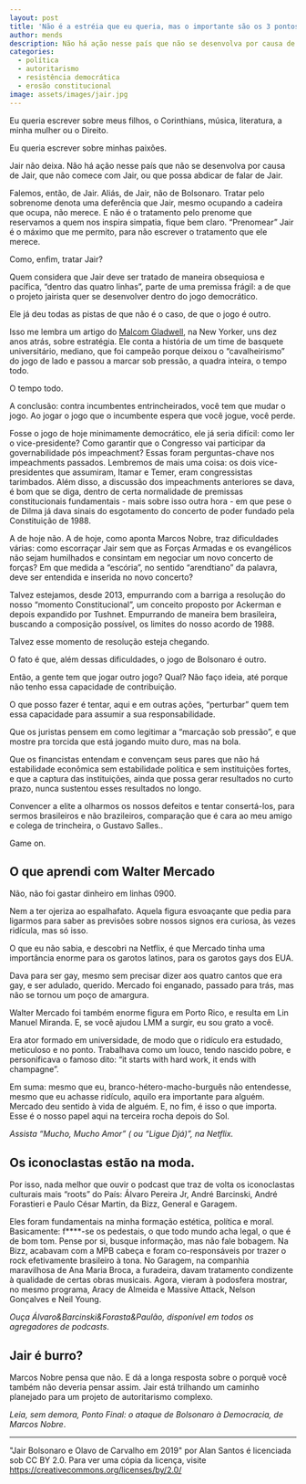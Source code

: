 ```yaml
---
layout: post
title: 'Não é a estréia que eu queria, mas o importante são os 3 pontos'
author: mends
description: Não há ação nesse país que não se desenvolva por causa de Jair, que não comece com Jair, ou que possa abdicar de falar de Jair.
categories:
  - política
  - autoritarismo
  - resistência democrática
  - erosão constitucional
image: assets/images/jair.jpg
---
```

Eu queria escrever sobre meus filhos, o Corinthians, música, literatura, a minha mulher ou o Direito.

Eu queria escrever sobre minhas paixões.

Jair não deixa. Não há ação nesse país que não se desenvolva por causa de Jair, que não comece com Jair, ou que possa abdicar de falar de Jair.

Falemos, então, de Jair. Aliás, de Jair, não de Bolsonaro. Tratar pelo sobrenome denota uma deferência que Jair, mesmo ocupando a cadeira que ocupa, não merece. E não é o tratamento pelo prenome que reservamos a quem nos inspira simpatia, fique bem claro. “Prenomear” Jair é o máximo que me permito, para não escrever o tratamento que ele merece.

Como, enfim, tratar Jair?

Quem considera que Jair deve ser tratado de maneira obsequiosa e pacífica, “dentro das quatro linhas”, parte de uma premissa frágil: a de que o projeto jairista quer se desenvolver dentro do jogo democrático.

Ele já deu todas as pistas de que não é o caso, de que o jogo é outro.

Isso me lembra um artigo do [Malcom Gladwell](https://www.newyorker.com/magazine/2009/05/11/how-david-beats-goliath), na New Yorker, uns dez anos atrás, sobre estratégia. Ele conta a história de um time de basquete universitário, mediano, que foi campeão porque deixou o “cavalheirismo” do jogo de lado e passou a marcar sob pressão, a quadra inteira, o tempo todo.

O tempo todo.

A conclusão: contra incumbentes entrincheirados, você tem que mudar o jogo. Ao jogar o jogo que o incumbente espera que você jogue, você perde.

Fosse o jogo de hoje minimamente democrático, ele já seria difícil: como ler o vice-presidente? Como garantir que o Congresso vai participar da governabilidade pós impeachment? Essas foram perguntas-chave nos impeachments passados. Lembremos de mais uma coisa: os dois vice-presidentes que assumiram, Itamar e Temer, eram congressistas tarimbados. Além disso, a discussão dos impeachments anteriores se dava, é bom que se diga, dentro de certa normalidade de premissas constitucionais fundamentais - mais sobre isso outra hora - em que pese o de Dilma já dava sinais do esgotamento do concerto de poder fundado pela Constituição de 1988.

A de hoje não. A de hoje, como aponta Marcos Nobre, traz dificuldades várias: como escorraçar Jair sem que as Forças Armadas e os evangélicos não sejam humilhados e consintam em negociar um novo concerto de forças? Em que medida a “escória”, no sentido “arendtiano” da palavra, deve ser entendida e inserida no novo concerto?

Talvez estejamos, desde 2013, empurrando com a barriga a resolução do nosso “momento Constitucional”, um conceito proposto por Ackerman e depois expandido por Tushnet. Empurrando de maneira bem brasileira, buscando a composição possível, os limites do nosso acordo de 1988.

Talvez esse momento de resolução esteja chegando.

O fato é que, além dessas dificuldades, o jogo de Bolsonaro é outro.

Então, a gente tem que jogar outro jogo? Qual? Não faço ideia, até porque não tenho essa capacidade de contribuição.

O que posso fazer é tentar, aqui e em outras ações, “perturbar” quem tem essa capacidade para assumir a sua responsabilidade.

Que os juristas pensem em como legitimar a “marcação sob pressão”, e que mostre pra torcida que está jogando muito duro, mas na bola.

Que os financistas entendam e convençam seus pares que não há estabilidade econômica sem estabilidade política e sem instituições fortes, e que a captura das instituições, ainda que possa gerar resultados no curto prazo, nunca sustentou esses resultados no longo.

Convencer a elite a olharmos os nossos defeitos e tentar consertá-los, para sermos brasileiros e não brazileiros, comparação que é cara ao meu amigo e colega de trincheira, o Gustavo Salles..

Game on.

## O que aprendi com Walter Mercado

Não, não foi gastar dinheiro em linhas 0900.

Nem a ter ojeriza ao espalhafato. Aquela figura esvoaçante que pedia para ligarmos para saber as previsões sobre nossos signos era curiosa, às vezes ridícula, mas só isso.

O que eu não sabia, e descobri na Netflix, é que Mercado tinha uma importância enorme para os garotos latinos, para os garotos gays dos EUA.

Dava para ser gay, mesmo sem precisar dizer aos quatro cantos que era gay, e ser adulado, querido. Mercado foi enganado, passado para trás, mas não se tornou um poço de amargura.

Walter Mercado foi também enorme figura em Porto Rico, e resulta em Lin Manuel Miranda. E, se você ajudou LMM a surgir, eu sou grato a você.

Era ator formado em universidade, de modo que o ridículo era estudado, meticuloso e no ponto. Trabalhava como um louco, tendo nascido pobre, e personificava o famoso dito: “it starts with hard work, it ends with champagne”.

Em suma: mesmo que eu, branco-hétero-macho-burguês não entendesse, mesmo que eu achasse ridículo, aquilo era importante para alguém. Mercado deu sentido à vida de alguém. E, no fim, é isso o que importa. Esse é o nosso papel aqui na terceira rocha depois do Sol.

*Assista “Mucho, Mucho Amor” ( ou “Ligue Djá)”, na Netflix.*

## Os iconoclastas estão na moda.

Por isso, nada melhor que ouvir o podcast que traz de volta os iconoclastas culturais mais “roots” do País: Álvaro Pereira Jr, André Barcinski, André Forastieri e Paulo César Martin, da Bizz, General e Garagem.

Eles foram fundamentais na minha formação estética, política e moral. Basicamente: f****-se os pedestais, o que todo mundo acha legal, o que é de bom tom. Pense por si, busque informação, mas não fale bobagem. Na Bizz, acabavam com a MPB cabeça e foram co-responsáveis por trazer o rock efetivamente brasileiro à tona. No Garagem, na companhia maravilhosa de Ana Maria Broca, a furadeira, davam tratamento condizente à qualidade de certas obras musicais. Agora, vieram à podosfera mostrar, no mesmo programa, Aracy de Almeida e Massive Attack, Nelson Gonçalves e Neil Young.

*Ouça Álvaro&Barcinski&Forasta&Paulão, disponível em todos os agregadores de podcasts*.

## Jair é burro?

Marcos Nobre pensa que não. E dá a longa resposta sobre o porquê você também não deveria pensar assim. Jair está trilhando um caminho planejado para um projeto de autoritarismo complexo.

*Leia, sem demora, Ponto Final: o ataque de Bolsonaro à Democracia, de Marcos Nobre*.

---
"Jair Bolsonaro e Olavo de Carvalho em 2019" por Alan Santos é licenciada sob CC BY 2.0. Para ver uma cópia da licença, visite <https://creativecommons.org/licenses/by/2.0/>
